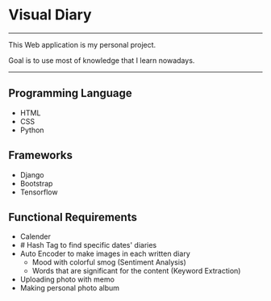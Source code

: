 # Visual Diary

---

This Web application is my personal project.

Goal is to use most of knowledge that I learn nowadays.

---


## Programming Language
- HTML
- CSS
- Python

## Frameworks
- Django
- Bootstrap
- Tensorflow

## Functional Requirements
- Calender
- \# Hash Tag to find specific dates' diaries
- Auto Encoder to make images in each written diary
    - Mood with colorful smog (Sentiment Analysis)
    - Words that are significant for the content (Keyword Extraction)
- Uploading photo with memo
- Making personal photo album